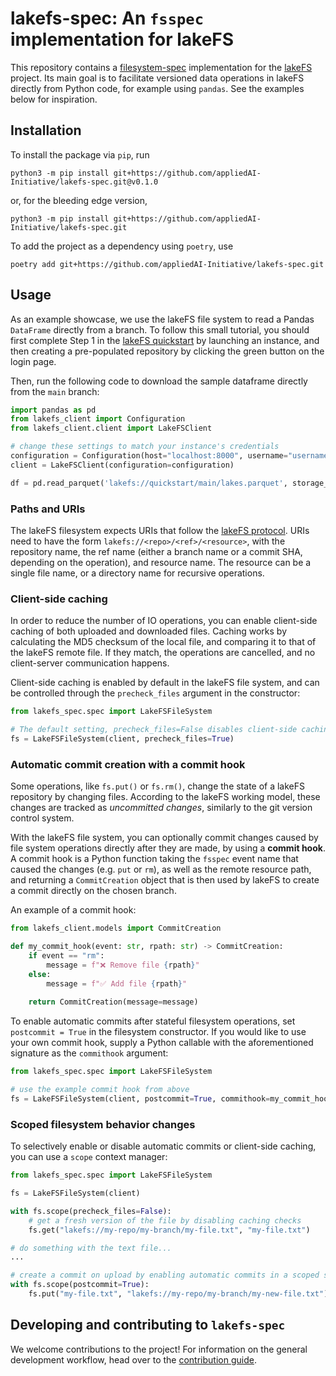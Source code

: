 # lakefs-spec: An `fsspec` implementation for lakeFS 

This repository contains a [filesystem-spec](https://github.com/fsspec/filesystem_spec) implementation for the [lakeFS](https://lakefs.io/) project.
Its main goal is to facilitate versioned data operations in lakeFS directly from Python code, for example using `pandas`. See the examples below for inspiration.

## Installation

To install the package via `pip`, run

```shell
python3 -m pip install git+https://github.com/appliedAI-Initiative/lakefs-spec.git@v0.1.0
```

or, for the bleeding edge version,

```shell
python3 -m pip install git+https://github.com/appliedAI-Initiative/lakefs-spec.git
```

To add the project as a dependency using `poetry`, use

```shell
poetry add git+https://github.com/appliedAI-Initiative/lakefs-spec.git
```

## Usage

As an example showcase, we use the lakeFS file system to read a Pandas `DataFrame` directly from a branch. To follow
this small tutorial, you should first complete Step 1 in the [lakeFS quickstart](https://docs.lakefs.io/quickstart/launch.html) by
launching an instance, and then creating a pre-populated repository by clicking the green button on the login page.

Then, run the following code to download the sample dataframe directly from the `main` branch:

```python
import pandas as pd
from lakefs_client import Configuration
from lakefs_client.client import LakeFSClient

# change these settings to match your instance's credentials
configuration = Configuration(host="localhost:8000", username="username", password="password")
client = LakeFSClient(configuration=configuration)

df = pd.read_parquet('lakefs://quickstart/main/lakes.parquet', storage_options={"client": client})
```

### Paths and URIs

The lakeFS filesystem expects URIs that follow the [lakeFS protocol](https://docs.lakefs.io/understand/model.html#lakefs-protocol-uris).
URIs need to have the form `lakefs://<repo>/<ref>/<resource>`, with the repository name, the ref name (either a branch name or a commit SHA, depending on the operation), and resource name.
The resource can be a single file name, or a directory name for recursive operations.

### Client-side caching

In order to reduce the number of IO operations, you can enable client-side caching of both uploaded and downloaded files.
Caching works by calculating the MD5 checksum of the local file, and comparing it to that of the lakeFS remote file.
If they match, the operations are cancelled, and no client-server communication happens.

Client-side caching is enabled by default in the lakeFS file system, and can be controlled through the `precheck_files` argument in the constructor:

```python
from lakefs_spec.spec import LakeFSFileSystem

# The default setting, precheck_files=False disables client-side caching.
fs = LakeFSFileSystem(client, precheck_files=True)
```

### Automatic commit creation with a commit hook

Some operations, like `fs.put()` or `fs.rm()`, change the state of a lakeFS repository by changing files. According to
the lakeFS working model, these changes are tracked as _uncommitted changes_, similarly to the git version control system.

With the lakeFS file system, you can optionally commit changes caused by file system operations directly after they are made,
by using a **commit hook**. A commit hook is a Python function taking the `fsspec` event name that caused the changes
(e.g. `put` or `rm`), as well as the remote resource path, and returning a `CommitCreation` object that is then used by
lakeFS to create a commit directly on the chosen branch.

An example of a commit hook:

```python
from lakefs_client.models import CommitCreation

def my_commit_hook(event: str, rpath: str) -> CommitCreation:
    if event == "rm":
        message = f"❌ Remove file {rpath}"
    else:
        message = f"✅ Add file {rpath}"
    
    return CommitCreation(message=message)
```

To enable automatic commits after stateful filesystem operations, set `postcommit = True` in the filesystem constructor. If you
would like to use your own commit hook, supply a Python callable with the aforementioned signature as the `commithook` argument:

```python
from lakefs_spec.spec import LakeFSFileSystem

# use the example commit hook from above
fs = LakeFSFileSystem(client, postcommit=True, commithook=my_commit_hook)
```

### Scoped filesystem behavior changes

To selectively enable or disable automatic commits or client-side caching, you can use a `scope` context manager:

```python
from lakefs_spec.spec import LakeFSFileSystem

fs = LakeFSFileSystem(client)

with fs.scope(precheck_files=False):
    # get a fresh version of the file by disabling caching checks
    fs.get("lakefs://my-repo/my-branch/my-file.txt", "my-file.txt")

# do something with the text file...
...

# create a commit on upload by enabling automatic commits in a scoped section
with fs.scope(postcommit=True):
    fs.put("my-file.txt", "lakefs://my-repo/my-branch/my-new-file.txt")
```

## Developing and contributing to `lakefs-spec`

We welcome contributions to the project! For information on the general development workflow, head over to the [contribution guide](CONTRIBUTING.md).
